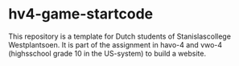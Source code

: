 # hv4-game-startcode

This repository is a template for Dutch students of Stanislascollege Westplantsoen.
It is part of the assignment in havo-4 and vwo-4 (highsschool grade 10 in the US-system) to build a website.
